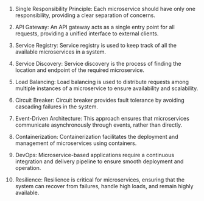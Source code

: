 

1. Single Responsibility Principle: Each microservice should have only one responsibility, providing a clear separation of concerns.

2. API Gateway: An API gateway acts as a single entry point for all requests, providing a unified interface to external clients.

3. Service Registry: Service registry is used to keep track of all the available microservices in a system.

4. Service Discovery: Service discovery is the process of finding the location and endpoint of the required microservice.

5. Load Balancing: Load balancing is used to distribute requests among multiple instances of a microservice to ensure availability and scalability.

6. Circuit Breaker: Circuit breaker provides fault tolerance by avoiding cascading failures in the system.

7. Event-Driven Architecture: This approach ensures that microservices communicate asynchronously through events, rather than directly.

8. Containerization: Containerization facilitates the deployment and management of microservices using containers.

9. DevOps: Microservice-based applications require a continuous integration and delivery pipeline to ensure smooth deployment and operation.

10. Resilience: Resilience is critical for microservices, ensuring that the system can recover from failures, handle high loads, and remain highly available.